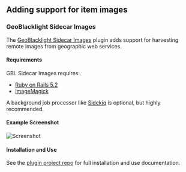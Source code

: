 ## Adding support for item images

### GeoBlacklight Sidecar Images
The [GeoBlacklight Sidecar Images](https://github.com/geoblacklight/geoblacklight_sidecar_images) plugin adds support for harvesting remote images from geographic web services.

#### Requirements

GBL Sidecar Images requires:

* [Ruby on Rails 5.2](https://rubyonrails.org/category/releases)
* [ImageMagick](https://github.com/ImageMagick/ImageMagick)

A background job processor like [Sidekiq](https://github.com/mperham/sidekiq) is optional, but highly recommended.

#### Example Screenshot
![Screenshot](https://raw.githubusercontent.com/geoblacklight/geoblacklight_sidecar_images/develop/screenshot.png)

#### Installation and Use

See the [plugin project repo](https://github.com/geoblacklight/geoblacklight_sidecar_images) for full installation and use documentation.
